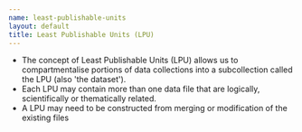 ```yaml
--- 
name: least-publishable-units
layout: default
title: Least Publishable Units (LPU)
---
```


- The concept of Least Publishable Units (LPU) allows us to compartmentalise portions of data collections into a subcollection called the LPU (also 'the dataset'). 
- Each LPU may contain more than one data file that are logically, scientifically or thematically
related. 
- A LPU may need to be constructed from merging or modification of the existing files
